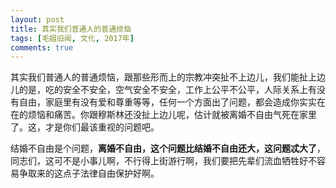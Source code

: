 ```yaml
---
layout: post
title: 其实我们普通人的普通烦恼
tags: [毛姐旧闻, 文化, 2017年]
comments: true
---
```


其实我们普通人的普通烦恼，跟那些形而上的宗教冲突扯不上边儿，我们能扯上边儿的是，吃的安全不安全，空气安全不安全，工作上公平不公平，人际关系上有没有自由，家庭里有没有爱和尊重等等，任何一个方面出了问题，都会造成你实实在在的烦恼和痛苦。你跟穆斯林还没扯上边儿呢，估计就被离婚不自由气死在家里了。这，才是你们最该重视的问题吧。

结婚不自由是个问题，**离婚不自由，这个问题比结婚不自由还大，这问题忒大了**，同志们，这可不是小事儿啊，不行得上街游行啊，我们要把先辈们流血牺牲好不容易争取来的这点子法律自由保护好啊。
